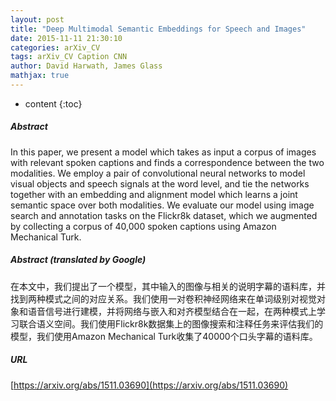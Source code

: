 ```yaml
---
layout: post
title: "Deep Multimodal Semantic Embeddings for Speech and Images"
date: 2015-11-11 21:30:10
categories: arXiv_CV
tags: arXiv_CV Caption CNN
author: David Harwath, James Glass
mathjax: true
---
```


* content
{:toc}

##### Abstract
In this paper, we present a model which takes as input a corpus of images with relevant spoken captions and finds a correspondence between the two modalities. We employ a pair of convolutional neural networks to model visual objects and speech signals at the word level, and tie the networks together with an embedding and alignment model which learns a joint semantic space over both modalities. We evaluate our model using image search and annotation tasks on the Flickr8k dataset, which we augmented by collecting a corpus of 40,000 spoken captions using Amazon Mechanical Turk.

##### Abstract (translated by Google)
在本文中，我们提出了一个模型，其中输入的图像与相关的说明字幕的语料库，并找到两种模式之间的对应关系。我们使用一对卷积神经网络来在单词级别对视觉对象和语音信号进行建模，并将网络与嵌入和对齐模型结合在一起，在两种模式上学习联合语义空间。我们使用Flickr8k数据集上的图像搜索和注释任务来评估我们的模型，我们使用Amazon Mechanical Turk收集了40000个口头字幕的语料库。

##### URL
[https://arxiv.org/abs/1511.03690](https://arxiv.org/abs/1511.03690)

